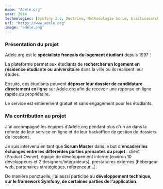 ```yaml
---
name: "Adele.org"
year: 2014
technologies: [Symfony 2.0, Doctrine, Méthodologie Scrum, Elasticsearch, Workflows]
url: "https://www.adele.org"
image: "adele.png"
---
```


### Présentation du projet
Adele.org est le **spécialiste français du logement étudiant** depuis 1997 ! 

La plateforme permet aux étudiants de **rechercher un logement en résidence étudiante ou 
universitaire** dans la ville où ils réalisent leur études.
 
Ensuite, ces étudiants peuvent **déposer leur dossier de candidature directement en ligne** sur Adele.org 
afin de recevoir une réponse en ligne rapide du propriétaire.
 
Le service est entièrement gratuit et sans engagement pour les étudiants.
 

### Ma contribution au projet
J'ai accompagné les équipes d'Adele.org pendant plus d'un an dans la refonte de leur service en 
ligne et de leur backoffice de gestion de dossiers de locations. 

Je suis intervenu en tant que **Scrum Master** dans le but d'**encadrer les échanges entre les différentes parties prenantes du 
projet** : client (Product Owner), équipe de développement interne (environ 10 développeurs 
et 2 designers/intégrateurs), prestataires externes (hébergeur web, partenaires stratégiques, 
référenceur...).

De manière ponctuelle, j'ai aussi participé au **développement technique, sur le framework 
Symfony, de certaines parties de l'application**.

